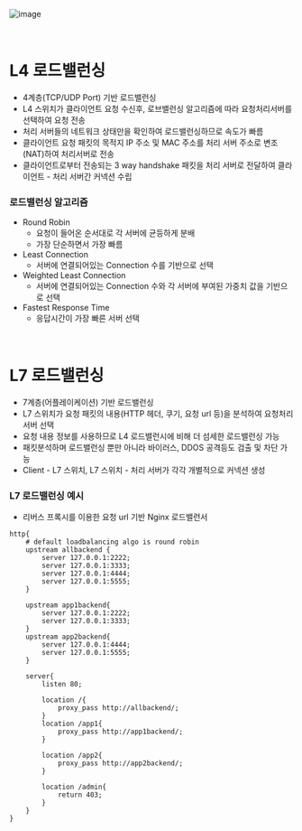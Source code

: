 ![image](https://user-images.githubusercontent.com/48702893/114559714-fbec3e80-9ca6-11eb-97ea-08b1b61f0cf5.png)

<br>

# L4 로드밸런싱
* 4계층(TCP/UDP Port) 기반 로드밸런싱
* L4 스위치가 클라이언트 요청 수신후, 로브밸런싱 알고리즘에 따라 요청처리서버를 선택하여 요청 전송
* 처리 서버들의 네트워크 상태만을 확인하여 로드밸런싱하므로 속도가 빠름 
* 클라이언트 요청 패킷의 목적지 IP 주소 및 MAC 주소를 처리 서버 주소로 변조(NAT)하여 처리서버로 전송
* 클라이언트로부터 전송되는 3 way handshake 패킷을 처리 서버로 전달하여 클라이언트 - 처리 서버간 커넥션 수립

### 로드밸런싱 알고리즘
* Round Robin
	* 요청이 들어온 순서대로 각 서버에 균등하게 분배
	* 가장 단순하면서 가장 빠름
* Least Connection
	* 서버에 연결되어있는 Connection 수를 기반으로 선택
* Weighted Least Connection
	* 서버에 연결되어있는 Connection 수와 각 서버에 부여된 가중치 값을 기반으로 선택
* Fastest Response Time
	* 응답시간이 가장 빠른 서버 선택

<br>

# L7 로드밸런싱
* 7계층(어플레이케이션) 기반 로드밸런싱
* L7 스위치가 요청 패킷의 내용(HTTP 헤더, 쿠기, 요청 url 등)을 분석하여 요청처리서버 선택
* 요청 내용 정보를 사용하므로 L4 로드밸런시에 비해 더 섬세한 로드밸런싱 가능
* 패킷분석하며 로드밸런싱 뿐만 아니라 바이러스, DDOS 공격등도 검출 및 차단 가능
* Client - L7 스위치, L7 스위치 - 처리 서버가 각각 개별적으로 커넥션 생성
 
### L7 로드밸런싱 예시
* 리버스 프록시를 이용한 요청 url 기반 Nginx 로드밸런서
```
http{
	# default loadbalancing algo is round robin
	upstream allbackend {
		server 127.0.0.1:2222;
		server 127.0.0.1:3333;
		server 127.0.0.1:4444;
		server 127.0.0.1:5555;
	}

	upstream app1backend{
	    server 127.0.0.1:2222;
	    server 127.0.0.1:3333;
	}
	upstream app2backend{
	    server 127.0.0.1:4444;
	    server 127.0.0.1:5555;
  	}

	server{
   		listen 80;
		
		location /{
			proxy_pass http://allbackend/;
		}
		location /app1{
			proxy_pass http://app1backend/;
		}

		location /app2{
		    proxy_pass http://app2backend/;
		}	

		location /admin{
			return 403;
		}
	}
}
```